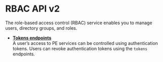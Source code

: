 # RBAC API v2

The role-based access control \(RBAC\) service enables you to manage users, directory groups, and roles.

-   **[Tokens endpoints](rbac_api_v2_tokens_endpoints.md#)**  
A user’s access to PE services can be controlled using authentication tokens. Users can revoke authentication tokens using the `tokens` endpoints.

